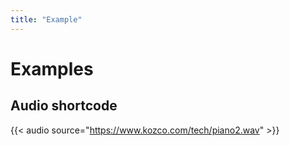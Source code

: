 ```yaml
---
title: "Example"
---
```

# Examples
## Audio shortcode
{{< audio source="https://www.kozco.com/tech/piano2.wav" >}}